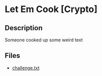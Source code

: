 # Let Em Cook [Crypto]

## Description

Someone cooked up some weird text

## Files

* [challenge.txt](files/challenge.txt)

